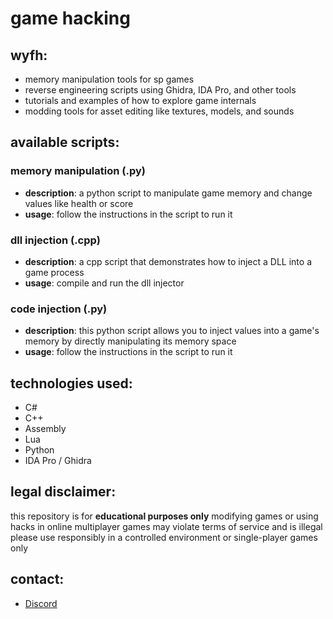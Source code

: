 # game hacking


## wyfh:
- memory manipulation tools for sp games
- reverse engineering scripts using Ghidra, IDA Pro, and other tools
- tutorials and examples of how to explore game internals
- modding tools for asset editing like textures, models, and sounds

## available scripts:

### memory manipulation (.py)
- **description**: a python script to manipulate game memory and change values like health or score
- **usage**: follow the instructions in the script to run it

### dll injection (.cpp)
- **description**: a cpp script that demonstrates how to inject a DLL into a game process
- **usage**: compile and run the dll injector

### code injection (.py)
- **description**: this python script allows you to inject values into a game's memory by directly manipulating its memory space
- **usage**: follow the instructions in the script to run it

## technologies used:
- C#
- C++
- Assembly
- Lua
- Python
- IDA Pro / Ghidra

##  legal disclaimer:
this repository is for **educational purposes only** modifying games or using hacks in online multiplayer games may violate terms of service and is illegal please use responsibly in a controlled environment or single-player games only

## contact:
- [Discord](https://discord.gg/m5HSNr5ZVV)

